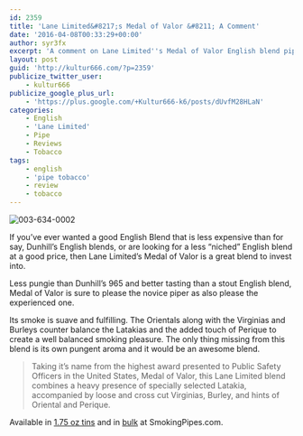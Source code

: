 ```yaml
---
id: 2359
title: 'Lane Limited&#8217;s Medal of Valor &#8211; A Comment'
date: '2016-04-08T00:33:29+00:00'
author: syr3fx
excerpt: 'A comment on Lane Limited''s Medal of Valor English blend pipe tobacco.'
layout: post
guid: 'http://kultur666.com/?p=2359'
publicize_twitter_user:
    - kultur666
publicize_google_plus_url:
    - 'https://plus.google.com/+Kultur666-k6/posts/dUvfM28HLaN'
categories:
    - English
    - 'Lane Limited'
    - Pipe
    - Reviews
    - Tobacco
tags:
    - english
    - 'pipe tobacco'
    - review
    - tobacco
---
```


![003-634-0002](http://localhost:8080/wp-content/uploads/2016/03/003-634-0002.jpg)

If you’ve ever wanted a good English Blend that is less expensive than for say, Dunhill’s English blends, or are looking for a less “niched” English blend at a good price, then Lane Limited’s Medal of Valor is a great blend to invest into.

Less pungie than Dunhill’s 965 and better tasting than a stout English blend, Medal of Valor is sure to please the novice piper as also please the experienced one.

Its smoke is suave and fulfilling. The Orientals along with the Virginias and Burleys counter balance the Latakias and the added touch of Perique to create a well balanced smoking pleasure. The only thing missing from this blend is its own pungent aroma and it would be an awesome blend.

> Taking it’s name from the highest award presented to Public Safety Officers in the United States, Medal of Valor, this Lane Limited blend combines a heavy presence of specially selected Latakia, accompanied by loose and cross cut Virginias, Burley, and hints of Oriental and Perique.

Available in [1.75 oz tins](https://www.smokingpipes.com/tobacco/by-maker/lane/moreinfo.cfm?product_id=173450) and in [bulk](https://www.smokingpipes.com/tobacco/by-maker/lane/bulk/moreinfo.cfm?product_id=175229) at SmokingPipes.com.